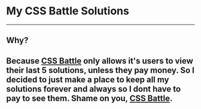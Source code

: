 # My CSS Battle Solutions
---
## Why?
Because [CSS Battle](https://cssbattle.dev/) only allows it's users to view their last 5 solutions, unless they pay money. So I decided to just make a place to keep all my solutions forever and always so I dont have to pay to see them. Shame on you, [CSS Battle](https://cssbattle.dev/).
---
